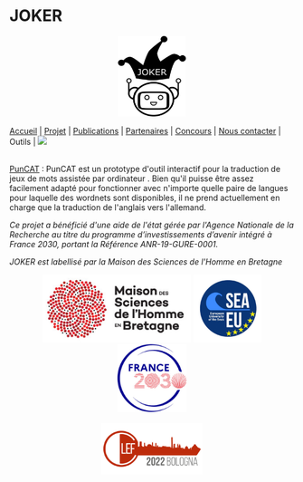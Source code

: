 # JOKER
<p align="center">
  <img src="../img/Joker.png" width="120" height="142">
</p>

[Accueil](index) | [Projet](projet) | [Publications](publications) | [Partenaires](partenaires) | [Concours](contest) | [Nous contacter](contact) | Outils | [<img src="../img/drapeau EN.png" width="20">](http://www.joker-project.com/clef-2022/EN/tools)
<br>

<br> [PunCAT](https://github.com/OFAI/PunCAT) : PunCAT est un prototype d'outil interactif pour la traduction de jeux de mots assistée par ordinateur . Bien qu'il puisse être  assez facilement adapté pour fonctionner avec n'importe quelle paire de langues pour laquelle des wordnets sont disponibles, il ne prend actuellement en charge que la traduction de l'anglais vers l'allemand.

<p>
<em>Ce projet a bénéficié d'une aide de l'état gérée par l'Agence Nationale de la Recherche au titre du programme d’investissements d’avenir intégré à France 2030, portant la Référence ANR-19-GURE-0001.</em>
</p>
<p>
<em>JOKER est labellisé par la Maison des Sciences de l'Homme en Bretagne</em>
</p>
<div align="center">
  <a href="https://www.mshb.fr"><img src="../img/MSHB.jpg" height="120"></a>
  <a href="https://sea-eu.org/?lang=fr"><img src="../img/SEA-EU.png" height="120"></a>
  <a href="https://www.gouvernement.fr/le-programme-d-investissements-d-avenir"><img src="../img/Logotype France 2030.jpg" height="120"></a>
</div>
<br />
<div align="center">
  <a href="https://clef2022.clef-initiative.eu/index.php"><img src="../img/CLEF2022.png" height="90"></a> 
</div>
